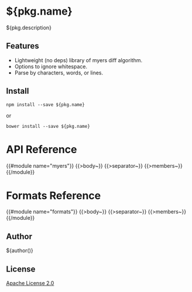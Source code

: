 # ${pkg.name}

${pkg.description}

## Features

* Lightweight (no deps) library of myers diff algorithm.
* Options to ignore whitespace.
* Parse by characters, words, or lines.

## Install

`npm install --save ${pkg.name}`

or

`bower install --save ${pkg.name}`

# API Reference

{{#module name="myers"}}
{{>body~}}
{{>separator~}}
{{>members~}}
{{/module}}

# Formats Reference

{{#module name="formats"}}
{{>body~}}
{{>separator~}}
{{>members~}}
{{/module}}

## Author

${author()}

## License

[Apache License 2.0](https://www.apache.org/licenses/LICENSE-2.0)
